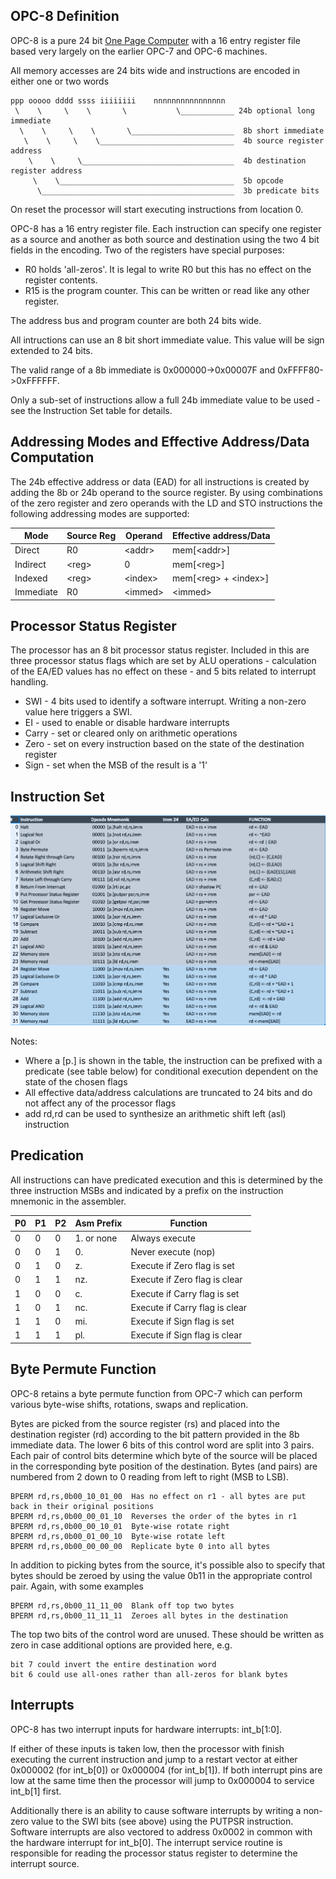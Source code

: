OPC-8 Definition
-----------------

OPC-8 is a pure 24 bit [One Page Computer](.) with a 16 entry register file based very largely on the earlier
OPC-7 and OPC-6 machines.

All memory accesses are 24 bits wide and instructions are encoded in either one or two words

    ppp ooooo dddd ssss iiiiiiii    nnnnnnnnnnnnnnnn
     \    \     \    \       \           \____________ 24b optional long immediate
      \    \     \    \       \_______________________  8b short immediate
       \    \     \    \______________________________  4b source register address
        \    \     \__________________________________  4b destination register address
         \    \_______________________________________  5b opcode
          \___________________________________________  3b predicate bits                         

On reset the processor will start executing instructions from location 0.

OPC-8 has a 16 entry register file. Each instruction can specify one register as a source and another as both source
and destination using the two 4 bit fields in the encoding. Two of the registers have special purposes:

  * R0 holds 'all-zeros'. It is legal to write R0 but this has no effect on the register contents.
  * R15 is the program counter. This can be written or read like any other register.
  
The address bus and program counter are both 24 bits wide.

All intructions can use an 8 bit short immediate value. This value will be sign extended to 24 bits.

The valid range of a 8b immediate is 0x000000->0x00007F and 0xFFFF80->0xFFFFFF.

Only a sub-set of instructions allow a full 24b immediate value to be used  - see the Instruction Set table for details.

Addressing Modes and Effective Address/Data Computation
-------------------------------------------------------

The 24b effective address or data (EAD) for all instructions is created by adding the 8b or 24b operand to the source register.
By using combinations of the zero register and zero operands with the LD and STO instructions the following addressing modes are supported:

  |  Mode          | Source Reg | Operand   |  Effective address/Data  | 
  |--------------- |------------|-----------|--------------------------|
  | Direct         | R0         | \<addr\>  | mem[\<addr\>]            |
  | Indirect       | \<reg\>    | 0         | mem[\<reg\>]             | 
  | Indexed        | \<reg\>    | \<index\> | mem[\<reg\> + \<index\>] | 
  | Immediate      | R0         | \<immed\> | \<immed\>                | 


Processor Status Register
-------------------------

The processor has an 8 bit processor status register. Included in this are three processor status flags which 
are set by ALU operations - calculation of the EA/ED values has no effect on these - and 5 bits related to interrupt
handling. 

  * SWI   - 4 bits used to identify a software interrupt. Writing a non-zero value here triggers a SWI.
  * EI    - used to enable or disable hardware interrupts
  * Carry - set or cleared only on arithmetic operations
  * Zero  - set on every instruction based on the state of the destination register
  * Sign  - set when the MSB of the result is a '1'

Instruction Set
---------------

![OPC8 Instruction Set](./opc8_instruction_set.png)

Notes:

  * Where a [p.] is shown in the table, the instruction can be prefixed with a predicate (see table below) for conditional execution dependent on the state of the chosen flags
  * All effective data/address calculations are truncated to 24 bits and do not affect any of the processor flags
  * add rd,rd can be used to synthesize an arithmetic shift left (asl) instruction

Predication
-----------

All instructions can have predicated execution and this is determined by the three instruction MSBs and indicated by
a prefix on the instruction mnemonic in the assembler.

  | P0 | P1 | P2 | Asm Prefix | Function                                           |
  |----|----|----|------------|----------------------------------------------------|
  |  0 |  0 |  0 | 1. or none | Always execute                                     |
  |  0 |  0 |  1 | 0.         | Never execute (nop)                                |
  |  0 |  1 |  0 | z.         | Execute if Zero flag is set                        |
  |  0 |  1 |  1 | nz.        | Execute if Zero flag is clear                      |
  |  1 |  0 |  0 | c.         | Execute if Carry flag is set                       |
  |  1 |  0 |  1 | nc.        | Execute if Carry flag is clear                     |
  |  1 |  1 |  0 | mi.        | Execute if Sign flag is set                        |
  |  1 |  1 |  1 | pl.        | Execute if Sign flag is clear                      |
  
Byte Permute Function
---------------------
							
OPC-8 retains a byte permute function from OPC-7 which can perform various byte-wise shifts, rotations, swaps and replication.		
							
Bytes are picked from the source register (rs) and placed into the destination register (rd) according to the bit pattern
provided in the 8b immediate data. The lower 6 bits of this control word are split into 3 pairs. Each pair of control bits
determine which byte of the source will be placed in the corresponding byte position of the destination.
Bytes (and pairs) are numbered from 2 down to 0 reading from left to right (MSB to LSB). 
							
    BPERM rd,rs,0b00_10_01_00  Has no effect on r1 - all bytes are put back in their original positions
    BPERM rd,rs,0b00_00_01_10  Reverses the order of the bytes in r1					
    BPERM rd,rs,0b00_00_10_01  Byte-wise rotate right					
    BPERM rd,rs,0b00_01_00_10  Byte-wise rotate left					
    BPERM rd,rs,0b00_00_00_00  Replicate byte 0 into all bytes
    
In addition to picking bytes from the source, it's possible also to specify that bytes should be zeroed by using the value
0b11 in the appropriate control pair. Again, with some examples

    BPERM rd,rs,0b00_11_11_00  Blank off top two bytes
    BPERM rd,rs,0b00_11_11_11  Zeroes all bytes in the destination 

The top two bits of the control word are unused. These should be written as zero in case additional options are provided
here, e.g.

    bit 7 could invert the entire destination word
    bit 6 could use all-ones rather than all-zeros for blank bytes

Interrupts
----------
  
OPC-8 has two interrupt inputs for hardware interrupts: int\_b[1:0].
  
If either of these inputs is taken low, then the processor with finish executing the current instruction and jump to a restart vector at either 0x000002 (for int\_b[0]) or 0x000004 (for int\_b[1]). If both interrupt pins are low at the same time then the processor will jump to 0x000004 to service int\_b[1] first.
  
Additionally there is an ability to cause software interrupts by writing a non-zero value to the SWI bits (see above) using the PUTPSR instruction. Software interrupts are also vectored to address 0x0002 in common with the hardware interrupt for int\_b[0]. The interrupt service routine is responsible for reading the processor status register to determine the interrupt source.
